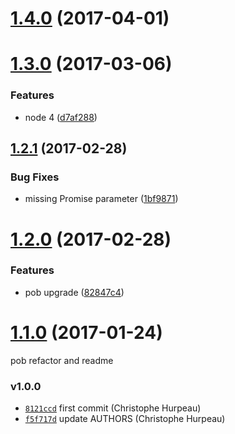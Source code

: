 <a name="1.4.0"></a>
# [1.4.0](https://github.com/christophehurpeau/promise-callback-factory/compare/v1.3.0...v1.4.0) (2017-04-01)


<a name="1.3.0"></a>
# [1.3.0](https://github.com/christophehurpeau/promise-callback-factory/compare/v1.2.1...v1.3.0) (2017-03-06)


### Features

* node 4 ([d7af288](https://github.com/christophehurpeau/promise-callback-factory/commit/d7af288))


<a name="1.2.1"></a>
## [1.2.1](https://github.com/christophehurpeau/promise-callback-factory/compare/v1.2.0...v1.2.1) (2017-02-28)


### Bug Fixes

* missing Promise parameter ([1bf9871](https://github.com/christophehurpeau/promise-callback-factory/commit/1bf9871))


<a name="1.2.0"></a>
# [1.2.0](https://github.com/christophehurpeau/promise-callback-factory/compare/v1.1.0...v1.2.0) (2017-02-28)


### Features

* pob upgrade ([82847c4](https://github.com/christophehurpeau/promise-callback-factory/commit/82847c4))


<a name="1.1.0"></a>
# [1.1.0](https://github.com/christophehurpeau/promise-callback-factory/compare/v1.0.0...v1.1.0) (2017-01-24)

pob refactor and readme


### v1.0.0

- [`8121ccd`](https://github.com/christophehurpeau/promise-callback-factory/commit/8121ccd2ae6cc49faea2ef34190b3b75b0107bd4) first commit (Christophe Hurpeau)
- [`f5f717d`](https://github.com/christophehurpeau/promise-callback-factory/commit/f5f717d96930d70f98803c34c6669809e0cf1b6a) update AUTHORS (Christophe Hurpeau)
